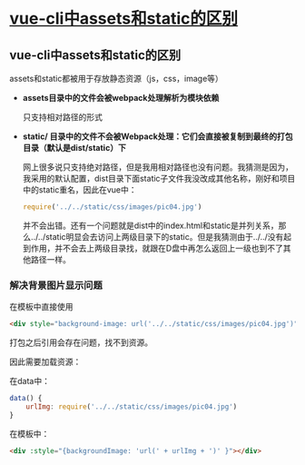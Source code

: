 # [vue-cli中assets和static的区别](https://github.com/Twlig/issuesBlog/issues/62)

## vue-cli中assets和static的区别

assets和static都被用于存放静态资源（js，css，image等）

- **assets目录中的文件会被webpack处理解析为模块依赖**

  只支持相对路径的形式

- **static/ 目录中的文件不会被Webpack处理：它们会直接被复制到最终的打包目录（默认是dist/static）下**

  网上很多说只支持绝对路径，但是我用相对路径也没有问题。我猜测是因为，我采用的默认配置，dist目录下面static子文件我没改成其他名称，刚好和项目中的static重名，因此在vue中：

  ```javascript
  require('../../static/css/images/pic04.jpg')
  ```

  并不会出错。还有一个问题就是dist中的index.html和static是并列关系，那么../../static明显会去访问上两级目录下的static。但是我猜测由于../../没有起到作用，并不会去上两级目录找，就跟在D盘中再怎么返回上一级也到不了其他路径一样。



### 解决背景图片显示问题

在模板中直接使用

```html
<div style="background-image: url('../../static/css/images/pic04.jpg')"></div>
```

打包之后引用会存在问题，找不到资源。

因此需要加载资源：

在data中：

```javascript
data() {
    urlImg: require('../../static/css/images/pic04.jpg')
}
```

在模板中：

```html
<div :style="{backgroundImage: 'url(' + urlImg + ')' }"></div>
```


